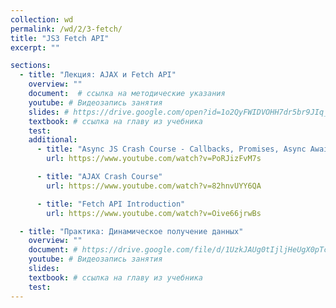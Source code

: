 ```yaml
---
collection: wd
permalink: /wd/2/3-fetch/
title: "JS3 Fetch API"
excerpt: ""

sections:
  - title: "Лекция: AJAX и Fetch API" 
    overview: ""
    document:  # ссылка на методические указания
    youtube: # Видеозапись занятия
    slides: # https://drive.google.com/open?id=1o2QyFWIDVOHH7dr5br9JIq_aI_JBZyb2FPv3UWjMzlM
    textbook: # ссылка на главу из учебника
    test: 
    additional:
      - title: "Async JS Crash Course - Callbacks, Promises, Async Await"
        url: https://www.youtube.com/watch?v=PoRJizFvM7s

      - title: "AJAX Crash Course"
        url: https://www.youtube.com/watch?v=82hnvUYY6QA

      - title: "Fetch API Introduction"
        url: https://www.youtube.com/watch?v=Oive66jrwBs

  - title: "Практика: Динамическое получение данных" 
    overview: ""
    document: # https://drive.google.com/file/d/1UzkJAUg0tIjljHeUgX0pTcKq0cu3JoWL/view?usp=sharing
    youtube: # Видеозапись занятия
    slides: 
    textbook: # ссылка на главу из учебника
    test: 
---
```

